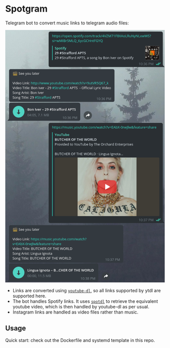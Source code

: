 # Spotgram

Telegram bot to convert music links to telegram audio files:

![](./assets/screenshot.png)

* Links are converted using [`youtube-dl`](https://github.com/ytdl-org/youtube-dl/), so all links supported by ytdl are supported here.
* The bot handles Spotify links. It uses [`spotdl`](https://github.com/ritiek/spotify-downloader) to retrieve the equivalent youtube video, which is then handled by youtube-dl as per usual.
* Instagram links are handled as video files rather than music.

## Usage

Quick start: check out the Dockerfile and systemd template in this repo.
